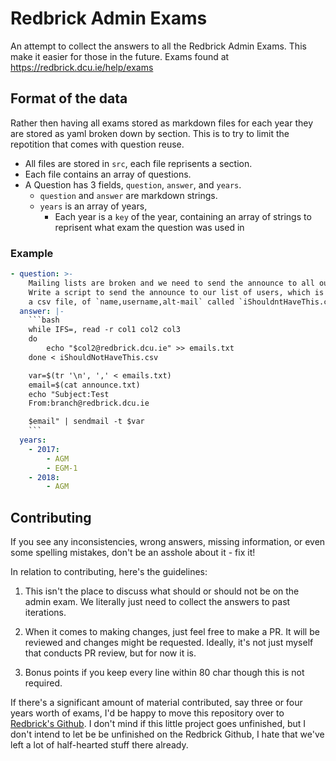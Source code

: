 # Redbrick Admin Exams

An attempt to collect the answers to all the Redbrick Admin Exams. This make it
easier for those in the future. Exams found at
https://redbrick.dcu.ie/help/exams

## Format of the data

Rather then having all exams stored as markdown files for each year they are
stored as yaml broken down by section. This is to try to limit the repotition
that comes with question reuse.

- All files are stored in `src`, each file reprisents a section.
- Each file contains an array of questions.
- A Question has 3 fields, `question`, `answer`, and `years`.
  - `question` and `answer` are markdown strings.
  - `years` is an array of years,
    - Each year is a `key` of the year, containing an array of strings to
      reprisent what exam the question was used in

### Example

````yaml
- question: >-
    Mailing lists are broken and we need to send the announce to all our users.
    Write a script to send the announce to our list of users, which is stored in
    a csv file, of `name,username,alt-mail` called `iShouldntHaveThis.csv`.
  answer: |-
    ```bash
    while IFS=, read -r col1 col2 col3
    do
        echo "$col2@redbrick.dcu.ie" >> emails.txt
    done < iShouldNotHaveThis.csv

    var=$(tr '\n', ',' < emails.txt)
    email=$(cat announce.txt)
    echo "Subject:Test
    From:branch@redbrick.dcu.ie

    $email" | sendmail -t $var
    ```
  years:
    - 2017:
        - AGM
        - EGM-1
    - 2018:
        - AGM
````

## Contributing

If you see any inconsistencies, wrong answers, missing information, or even some
spelling mistakes, don't be an asshole about it - fix it!

In relation to contributing, here's the guidelines:

1. This isn't the place to discuss what should or should not be on the admin
   exam. We literally just need to collect the answers to past iterations.

2. When it comes to making changes, just feel free to make a PR. It will be
   reviewed and changes might be requested. Ideally, it's not just myself that
   conducts PR review, but for now it is.

3. Bonus points if you keep every line within 80 char though this is not
   required.

If there's a significant amount of material contributed, say three or four years
worth of exams, I'd be happy to move this repository over to
[Redbrick's Github](https://github.com/redbrick). I don't mind if this little
project goes unfinished, but I don't intend to let be be unfinished on the
Redbrick Github, I hate that we've left a lot of half-hearted stuff there
already.
